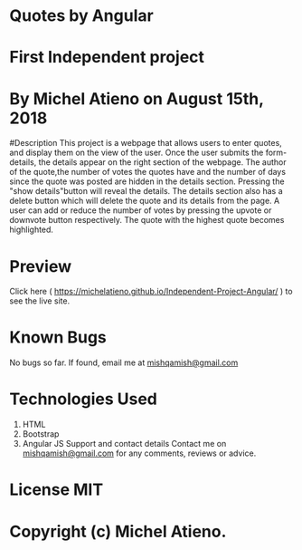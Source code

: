 # Quotes by Angular

# First Independent project
# By Michel Atieno on August 15th, 2018

#Description
This project is a webpage that allows users to enter quotes, and display them on the view of the user.
Once the user submits the form-details, the details appear on the right section of the webpage.
The author of the quote,the number of votes the quotes have and the number of days since the quote was posted are hidden in the details section. Pressing the "show details"button will reveal the details.
The details section also has a delete button which will delete the quote and its details from the page.
A user can add or reduce the number of votes by pressing the upvote or downvote button respectively. The quote with the highest quote becomes highlighted.

# Preview
Click here ( https://michelatieno.github.io/Independent-Project-Angular/ ) to see the live site.

# Known Bugs
No bugs so far. If found, email me at mishqamish@gmail.com

# Technologies Used
1. HTML
2. Bootstrap
3. Angular JS
Support and contact details
Contact me on mishqamish@gmail.com for any comments, reviews or advice.

# License MIT
# Copyright (c) Michel Atieno.